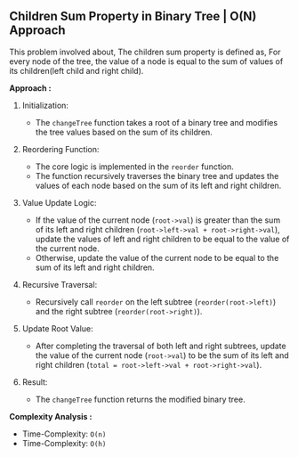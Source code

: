 ## Children Sum Property in Binary Tree | O(N) Approach

This problem involved about, The children sum property is defined as, For every node of the tree, the value of a node is equal to the sum of values of its children(left child and right child).

**Approach :**<br/>

1. Initialization:

    - The `changeTree` function takes a root of a binary tree and modifies the tree values based on the sum of its children.

2. Reordering Function:

    - The core logic is implemented in the `reorder` function.
    - The function recursively traverses the binary tree and updates the values of each node based on the sum of its left and right children.

3. Value Update Logic:

    - If the value of the current node (`root->val`) is greater than the sum of its left and right children (`root->left->val + root->right->val`), update the values of left and right children to be equal to the value of the current node.
    - Otherwise, update the value of the current node to be equal to the sum of its left and right children.

4. Recursive Traversal:

    - Recursively call `reorder` on the left subtree (`reorder(root->left)`) and the right subtree (`reorder(root->right)`).

5. Update Root Value:

    - After completing the traversal of both left and right subtrees, update the value of the current node (`root->val`) to be the sum of its left and right children (`total = root->left->val + root->right->val`).

6. Result:
    - The `changeTree` function returns the modified binary tree.

**Complexity Analysis :**<br/>

-   Time-Complexity: `O(n)`
-   Time-Complexity: `O(h)`
